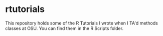 # rtutorials
This repository holds some of the R Tutorials I wrote when I TA'd methods classes at OSU. You can find them in the R Scripts folder.
